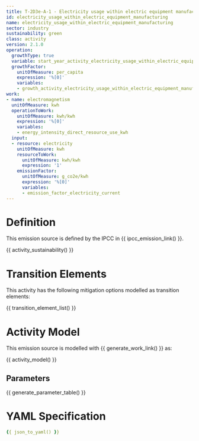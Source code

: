 ```yaml
---
title: T-2D3e-A-1 - Electricity usage within electric equipment manufacturing
id: electricity_usage_within_electric_equipment_manufacturing
name: electricity_usage_within_electric_equipment_manufacturing
sector: industry
sustainability: green
class: activity
version: 2.1.0
operation:
  growthType: true
  variable: start_year_activity_electricity_usage_within_electric_equipment_manufacturing
  growthFactor:
    unitOfMeasure: per_capita
    expression: '%[0]'
    variables:
    - growth_activity_electricity_usage_within_electric_equipment_manufacturing
work:
- name: electromagnetism
  unitOfMeasure: kwh
  operationToWork:
    unitOfMeasure: kwh/kwh
    expression: '%[0]'
    variables:
    - energy_intensity_direct_resource_use_kwh
  input:
  - resource: electricity
    unitOfMeasure: kwh
    resourceToWork:
      unitOfMeasure: kwh/kwh
      expression: '1'
    emissionFactor:
      unitOfMeasure: g_co2e/kwh
      expression: '%[0]'
      variables:
      - emission_factor_electricity_current
---
```

# Definition
This emission source is defined by the IPCC in {{ ipcc_emission_link() }}.


{{ activity_sustainability() }}

# Transition Elements

This activity has the following mitigation options modelled as transition elements:

{{ transition_element_list() }}

# Activity Model
This emission source is modelled with {{ generate_work_link() }} as:

{{ activity_model() }}

## Parameters

{{ generate_parameter_table() }}

# YAML Specification

```yaml
{{ json_to_yaml() }}
```
